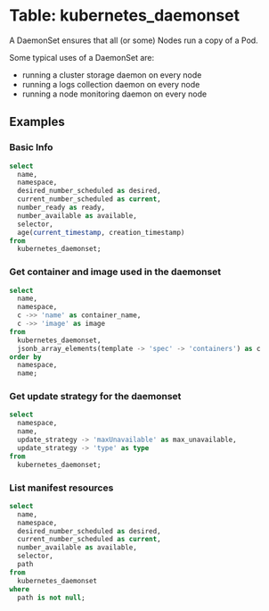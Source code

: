 # Table: kubernetes_daemonset

A DaemonSet ensures that all (or some) Nodes run a copy of a Pod.

Some typical uses of a DaemonSet are:

- running a cluster storage daemon on every node
- running a logs collection daemon on every node
- running a node monitoring daemon on every node

## Examples

### Basic Info

```sql
select
  name,
  namespace,
  desired_number_scheduled as desired,
  current_number_scheduled as current,
  number_ready as ready,
  number_available as available,
  selector,
  age(current_timestamp, creation_timestamp)
from
  kubernetes_daemonset;
```

### Get container and image used in the daemonset

```sql
select
  name,
  namespace,
  c ->> 'name' as container_name,
  c ->> 'image' as image
from
  kubernetes_daemonset,
  jsonb_array_elements(template -> 'spec' -> 'containers') as c
order by
  namespace,
  name;
```

### Get update strategy for the daemonset

```sql
select
  namespace,
  name,
  update_strategy -> 'maxUnavailable' as max_unavailable,
  update_strategy -> 'type' as type
from
  kubernetes_daemonset;
```

### List manifest resources

```sql
select
  name,
  namespace,
  desired_number_scheduled as desired,
  current_number_scheduled as current,
  number_available as available,
  selector,
  path
from
  kubernetes_daemonset
where
  path is not null;
```
